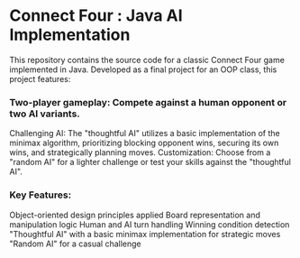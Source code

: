 # Connect Four : Java AI Implementation

This repository contains the source code for a classic Connect Four game implemented in Java. Developed as a final project for an OOP class, this project features:

### Two-player gameplay: Compete against a human opponent or two AI variants.
Challenging AI: The "thoughtful AI" utilizes a basic implementation of the minimax algorithm, prioritizing blocking opponent wins, securing its own wins, and strategically planning moves.
Customization: Choose from a "random AI" for a lighter challenge or test your skills against the "thoughtful AI".

### Key Features:

Object-oriented design principles applied
Board representation and manipulation logic
Human and AI turn handling
Winning condition detection
"Thoughtful AI" with a basic minimax implementation for strategic moves
"Random AI" for a casual challenge

